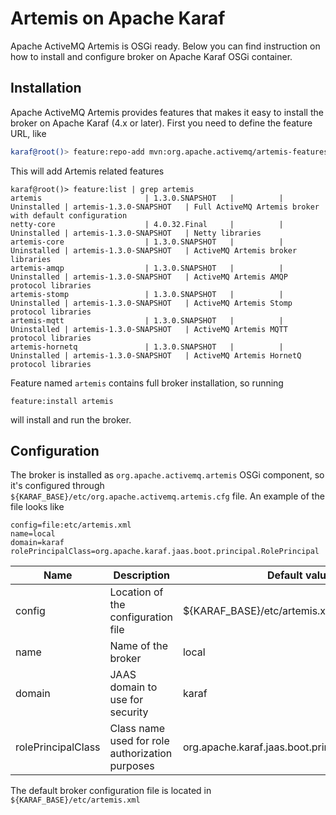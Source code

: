 # Artemis on Apache Karaf

Apache ActiveMQ Artemis is OSGi ready. Below you can find instruction on how to install and configure broker on Apache Karaf OSGi container.

## Installation

Apache ActiveMQ Artemis provides features that makes it easy to install the broker on Apache Karaf (4.x or later). First you need to define the feature URL, like 

```sh
karaf@root()> feature:repo-add mvn:org.apache.activemq/artemis-features/1.3.0-SNAPSHOT/xml/features
```
    
This will add Artemis related features   
```
karaf@root()> feature:list | grep artemis
artemis                       | 1.3.0.SNAPSHOT   |          | Uninstalled | artemis-1.3.0-SNAPSHOT   | Full ActiveMQ Artemis broker with default configuration
netty-core                    | 4.0.32.Final     |          | Uninstalled | artemis-1.3.0-SNAPSHOT   | Netty libraries
artemis-core                  | 1.3.0.SNAPSHOT   |          | Uninstalled | artemis-1.3.0-SNAPSHOT   | ActiveMQ Artemis broker libraries
artemis-amqp                  | 1.3.0.SNAPSHOT   |          | Uninstalled | artemis-1.3.0-SNAPSHOT   | ActiveMQ Artemis AMQP protocol libraries
artemis-stomp                 | 1.3.0.SNAPSHOT   |          | Uninstalled | artemis-1.3.0-SNAPSHOT   | ActiveMQ Artemis Stomp protocol libraries
artemis-mqtt                  | 1.3.0.SNAPSHOT   |          | Uninstalled | artemis-1.3.0-SNAPSHOT   | ActiveMQ Artemis MQTT protocol libraries
artemis-hornetq               | 1.3.0.SNAPSHOT   |          | Uninstalled | artemis-1.3.0-SNAPSHOT   | ActiveMQ Artemis HornetQ protocol libraries    
```

Feature named `artemis` contains full broker installation, so running    
    
    feature:install artemis

will install and run the broker.

## Configuration

The broker is installed as `org.apache.activemq.artemis` OSGi component, so it's configured through `${KARAF_BASE}/etc/org.apache.activemq.artemis.cfg` file. An example of the file looks like

	config=file:etc/artemis.xml
	name=local
	domain=karaf
	rolePrincipalClass=org.apache.karaf.jaas.boot.principal.RolePrincipal
	
| Name               | Description                                     | Default value                                      |
| ------------------ | ----------------------------------------------- | -------------------------------------------------- |
| config             | Location of the configuration file              | ${KARAF_BASE}/etc/artemis.xml                      |
| name               | Name of the broker                              | local                                              |
| domain             | JAAS domain to use for security                 | karaf                                              |
| rolePrincipalClass | Class name used for role authorization purposes | org.apache.karaf.jaas.boot.principal.RolePrincipal |
	
The default broker configuration file is located in `${KARAF_BASE}/etc/artemis.xml`	
